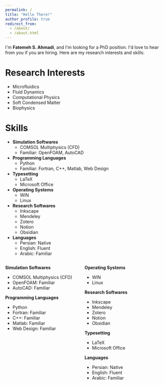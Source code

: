 ```yaml
---
permalink: /
title: "Hello There!"
author_profile: true
redirect_from: 
  - /about/
  - /about.html
---
```


 I'm **Fatemeh S. Ahmadi**, and I'm looking for a PhD position. I'd love to hear from you if you are hiring. Here are my research interests and skills:

Research Interests
======
- Microfluidics  
- Fluid Dynamics  
- Computational Physics 
- Soft Condensed Matter 
- Biophysics  

Skills
======
* **Simulation Softwares**
  * COMSOL Multiphysics (CFD)
  * Familiar: OpenFOAM, AutoCAD
* **Programming Languages**
  * Python
  * Familiar: Fortran, C++, Matlab, Web Design
* **Typesetting**
  * LaTeX
  * Microsoft Office
* **Operating Systems**
  * WIN
  * Linux
* **Research Softwares**
  * Inkscape
  * Mendeley
  * Zotero
  * Notion
  * Obsidian
* **Languages**
  * Persian: Native
  * English: Fluent
  * Arabic: Familiar
 

<div style="display: flex; gap: 40px;">
    <div markdown="1">
  
  **Simulation Softwares**
  -  COMSOL Multiphysics (CFD)
  -  OpenFOAM: Familiar
  -  AutoCAD: Familiar

  **Programming Languages**  
  - Python
  - Fortran: Familiar
  - C++: Familiar
  - Matlab: Familiar
  - Web Design: Familiar

  </div>
  <div markdown="1">
  
   **Operating Systems**  
  - WIN
  - Linux
  
  **Research Softwares**  
  - Inkscape
  - Mendeley
  - Zotero
  - Notion
  - Obsidian
  
  **Typesetting**  
  - LaTeX
  - Microsoft Office
  
  **Languages**  
  - Persian: Native
  - English: Fluent
  - Arabic: Familiar

  </div>
</div>


